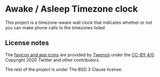 # Awake / Asleep Timezone clock

This project is a timezone-aware wall clock that indicates whether or not you
can make phone calls to the timezones listed

## License notes

The [favicon and app
icons](https://favicon.io/emoji-favicons/waning-gibbous-moon) are provided by
[Twemoji](https://twemoji.twitter.com/) under the [CC-BY
4/0](https://creativecommons.org/licenses/by/4.0/). Copyright 2020 Twitter and
other contributors. 

The rest of the project is under The BSD 3 Clause license.
